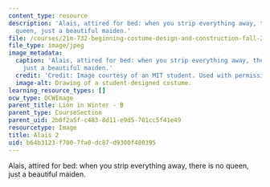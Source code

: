 ```yaml
---
content_type: resource
description: 'Alais, attired for bed: when you strip everything away, there is no
  queen, just a beautiful maiden.'
file: /courses/21m-732-beginning-costume-design-and-construction-fall-2008/b64b3123f7007fa0dc87d9300f480395_alais2.jpg
file_type: image/jpeg
image_metadata:
  caption: 'Alais, attired for bed: when you strip everything away, there is no queen,
    just a beautiful maiden.'
  credit: 'Credit: Image courtesy of an MIT student. Used with permission.'
  image-alt: Drawing of a student-designed costume.
learning_resource_types: []
ocw_type: OCWImage
parent_title: Lion in Winter - B
parent_type: CourseSection
parent_uid: 2b0f2a5f-c483-8d11-e9d5-701cc5f41e49
resourcetype: Image
title: Alais 2
uid: b64b3123-f700-7fa0-dc87-d9300f480395
---
```

Alais, attired for bed: when you strip everything away, there is no queen, just a beautiful maiden.

